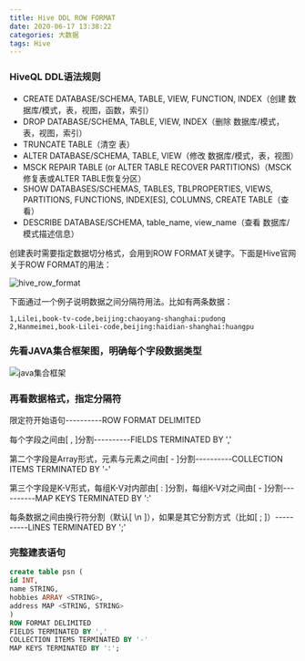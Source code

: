 ```yaml
---
title: Hive DDL ROW FORMAT
date: 2020-06-17 13:38:22
categories: 大数据
tags: Hive
---
```


### HiveQL DDL语法规则

- CREATE DATABASE/SCHEMA, TABLE, VIEW, FUNCTION, INDEX（创建 数据库/模式，表，视图，函数，索引）
- DROP DATABASE/SCHEMA, TABLE, VIEW, INDEX（删除 数据库/模式，表，视图，索引）
- TRUNCATE TABLE（清空 表）
- ALTER DATABASE/SCHEMA, TABLE, VIEW（修改 数据库/模式，表，视图）
- MSCK REPAIR TABLE (or ALTER TABLE RECOVER PARTITIONS)（MSCK修复表或ALTER TABLE恢复分区）
- SHOW DATABASES/SCHEMAS, TABLES, TBLPROPERTIES, VIEWS, PARTITIONS, FUNCTIONS, INDEX[ES], COLUMNS, CREATE TABLE（查看）
- DESCRIBE DATABASE/SCHEMA, table_name, view_name（查看 数据库/模式描述信息）

创建表时需要指定数据切分格式，会用到ROW FORMAT关键字。下面是Hive官网关于ROW FORMAT的用法：

![hive_row_format](https://images2017.cnblogs.com/blog/966735/201708/966735-20170804101506459-2126568369.png)

下面通过一个例子说明数据之间分隔符用法。比如有两条数据：

```
1,Lilei,book-tv-code,beijing:chaoyang-shanghai:pudong
2,Hanmeimei,book-Lilei-code,beijing:haidian-shanghai:huangpu
```

### 先看JAVA集合框架图，明确每个字段数据类型
![java集合框架](https://images2017.cnblogs.com/blog/966735/201708/966735-20170804104511053-675912570.png)

### 再看数据格式，指定分隔符

限定符开始语句----------ROW FORMAT DELIMITED

每个字段之间由[ , ]分割----------FIELDS TERMINATED BY ','

第二个字段是Array形式，元素与元素之间由[ - ]分割----------COLLECTION ITEMS TERMINATED BY '-'

第三个字段是K-V形式，每组K-V对内部由[ : ]分割，每组K-V对之间由[ - ]分割----------MAP KEYS TERMINATED BY ':'

每条数据之间由换行符分割（默认[ \n ]），如果是其它分割方式（比如[ ; ]）----------LINES TERMINATED BY ';'

### 完整建表语句

```sql
create table psn (
id INT,
name STRING,
hobbies ARRAY <STRING>,
address MAP <STRING, STRING>
)
ROW FORMAT DELIMITED
FIELDS TERMINATED BY ','
COLLECTION ITEMS TERMINATED BY '-'
MAP KEYS TERMINATED BY ':'; 
```
